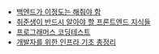   - [백엔드가 이정도는 해줘야 함](https://velog.io/@city7310/%EB%B0%B1%EC%97%94%EB%93%9C%EA%B0%80-%EC%9D%B4%EC%A0%95%EB%8F%84%EB%8A%94-%ED%95%B4%EC%A4%98%EC%95%BC-%ED%95%A8-1.-%EC%BB%A8%ED%85%90%EC%B8%A0%EC%9D%98-%EB%8F%99%EA%B8%B0%EC%99%80-%EA%B0%9C%EC%9A%94)
  - [취준생이 반드시 알아야 할 프론트엔드 지식들](https://github.com/baeharam/Must-Know-About-Frontend)
  - [프로그래머스 코딩테스트](https://programmers.co.kr/skill_checks)
  - [개발자를 위한 인프라 기초 총정리](https://futurecreator.github.io/2018/11/09/it-infrastructure-basics/index.html?fbclid=IwAR3j_O6sQsnNeWKCKwpaEOb5CMVtN1t1sxrauI89KAyWG4C5ynYU2FgTaUE)